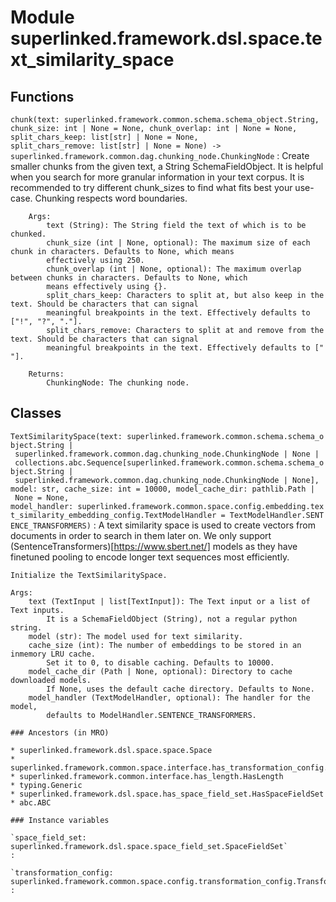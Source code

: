 Module superlinked.framework.dsl.space.text_similarity_space
============================================================

Functions
---------

`chunk(text: superlinked.framework.common.schema.schema_object.String, chunk_size: int | None = None, chunk_overlap: int | None = None, split_chars_keep: list[str] | None = None, split_chars_remove: list[str] | None = None) ‑> superlinked.framework.common.dag.chunking_node.ChunkingNode`
:   Create smaller chunks from the given text, a String SchemaFieldObject. It is helpful when you search
        for more granular information in your text corpus. It is recommended to try different chunk_sizes to
        find what fits best your use-case. Chunking respects word boundaries.
    
        Args:
            text (String): The String field the text of which is to be chunked.
            chunk_size (int | None, optional): The maximum size of each chunk in characters. Defaults to None, which means
            effectively using 250.
            chunk_overlap (int | None, optional): The maximum overlap between chunks in characters. Defaults to None, which
            means effectively using {}.
            split_chars_keep: Characters to split at, but also keep in the text. Should be characters that can signal
            meaningful breakpoints in the text. Effectively defaults to ["!", "?", "."].
            split_chars_remove: Characters to split at and remove from the text. Should be characters that can signal
            meaningful breakpoints in the text. Effectively defaults to ["
    "].
    
        Returns:
            ChunkingNode: The chunking node.

Classes
-------

`TextSimilaritySpace(text: superlinked.framework.common.schema.schema_object.String | superlinked.framework.common.dag.chunking_node.ChunkingNode | None | collections.abc.Sequence[superlinked.framework.common.schema.schema_object.String | superlinked.framework.common.dag.chunking_node.ChunkingNode | None], model: str, cache_size: int = 10000, model_cache_dir: pathlib.Path | None = None, model_handler: superlinked.framework.common.space.config.embedding.text_similarity_embedding_config.TextModelHandler = TextModelHandler.SENTENCE_TRANSFORMERS)`
:   A text similarity space is used to create vectors from documents in order to search in them
    later on. We only support (SentenceTransformers)[https://www.sbert.net/] models as they have
    finetuned pooling to encode longer text sequences most efficiently.
    
    Initialize the TextSimilaritySpace.
    
    Args:
        text (TextInput | list[TextInput]): The Text input or a list of Text inputs.
            It is a SchemaFieldObject (String), not a regular python string.
        model (str): The model used for text similarity.
        cache_size (int): The number of embeddings to be stored in an inmemory LRU cache.
            Set it to 0, to disable caching. Defaults to 10000.
        model_cache_dir (Path | None, optional): Directory to cache downloaded models.
            If None, uses the default cache directory. Defaults to None.
        model_handler (TextModelHandler, optional): The handler for the model,
            defaults to ModelHandler.SENTENCE_TRANSFORMERS.

    ### Ancestors (in MRO)

    * superlinked.framework.dsl.space.space.Space
    * superlinked.framework.common.space.interface.has_transformation_config.HasTransformationConfig
    * superlinked.framework.common.interface.has_length.HasLength
    * typing.Generic
    * superlinked.framework.dsl.space.has_space_field_set.HasSpaceFieldSet
    * abc.ABC

    ### Instance variables

    `space_field_set: superlinked.framework.dsl.space.space_field_set.SpaceFieldSet`
    :

    `transformation_config: superlinked.framework.common.space.config.transformation_config.TransformationConfig[superlinked.framework.common.data_types.Vector, str]`
    :